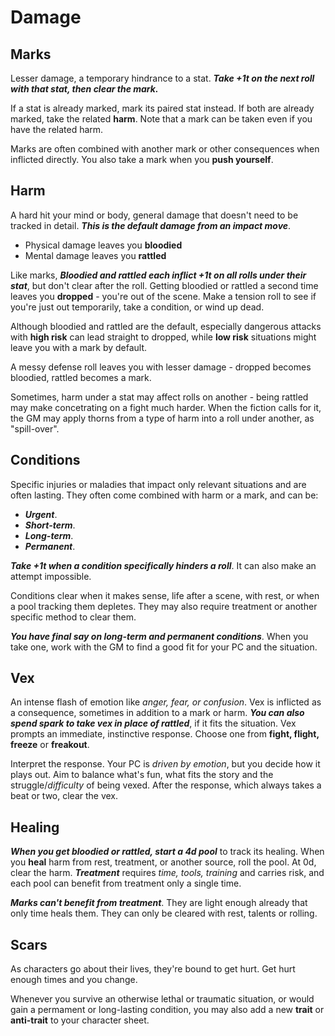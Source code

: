 # Damage

## Marks

Lesser damage, a temporary hindrance to a stat. **_Take +1t on the next roll with that stat, then clear the mark._**

If a stat is already marked, mark its paired stat instead. If both are already marked, take the related **harm**. Note that a mark can be taken even if you have the related harm.

Marks are often combined with another mark or other consequences when inflicted directly. You also take a mark when you **push yourself**.

## Harm

A hard hit your mind or body, general damage that doesn't need to be tracked in detail. **_This is the default damage from an impact move_**.

- Physical damage leaves you **bloodied**
- Mental damage leaves you **rattled**

Like marks, **_Bloodied and rattled each inflict +1t on all rolls under their stat_**, but don't clear after the roll. Getting bloodied or rattled a second time leaves you **dropped** - you're out of the scene. Make a tension roll to see if you're just out temporarily, take a condition, or wind up dead.

Although bloodied and rattled are the default, especially dangerous attacks with **high risk** can lead straight to dropped, while **low risk** situations might leave you with a mark by default.

A messy defense roll leaves you with lesser damage - dropped becomes bloodied, rattled becomes a mark.

Sometimes, harm under a stat may affect rolls on another - being rattled may make concetrating on a fight much harder. When the fiction calls for it, the GM may apply thorns from a type of harm into a roll under another, as "spill-over".

## Conditions

Specific injuries or maladies that impact only relevant situations and are often lasting. They often come combined with harm or a mark, and can be:

- **_Urgent_**.
- **_Short-term_**.
- **_Long-term_**.
- **_Permanent_**.

**_Take +1t when a condition specifically hinders a roll_**. It can also make an attempt impossible.

Conditions clear when it makes sense, life after a scene, with rest, or when a pool tracking them depletes. They may also require treatment or another specific method to clear them.

**_You have final say on long-term and permanent conditions_**. When you take one, work with the GM to find a good fit for your PC and the situation.

## Vex

An intense flash of emotion like _anger, fear, or confusion_. Vex is inflicted as a consequence, sometimes in addition to a mark or harm. **_You can also spend spark to take vex in place of rattled_**, if it fits the situation. Vex prompts an immediate, instinctive response. Choose one from **fight, flight, freeze** or **freakout**.

Interpret the response. Your PC is _driven by emotion_, but you decide how it plays out. Aim to balance what's fun, what fits the story and the struggle/_difficulty_ of being vexed. After the response, which always takes a beat or two, clear the vex.

## Healing

**_When you get bloodied or rattled, start a 4d pool_** to track its healing. When you **heal** harm from rest, treatment, or another source, roll the pool. At 0d, clear the harm. **_Treatment_** requires _time, tools, training_ and carries risk, and each pool can benefit from treatment only a single time.

**_Marks can't benefit from treatment_**. They are light enough already that only time heals them. They can only be cleared with rest, talents or rolling.

## Scars

As characters go about their lives, they're bound to get hurt. Get hurt enough times and you change.

Whenever you survive an otherwise lethal or traumatic situation, or would gain a permament or long-lasting condition, you may also add a new **trait** or **anti-trait** to your character sheet.
